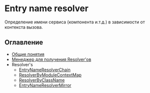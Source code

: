 # Entry name resolver

Определение имени сервиса (компонента и.т.д.) в зависимости от контекста вызова.

## Оглавление

- [Общие понятия](common-description.md)
- [Менеджер для получения Resolver'ов](entry-name-resolver-manager.md)
- Resolver's
    - [EntryNameResolverChain](entry-name-resolver-chain.md)
    - [ResolverByModuleContextMap](resolver-by-module-context-map.md)
    - [ResolverByClassName](resolver-by-class-name.md)
    - [EntryNameResolverMirror](entry-name-resolver-mirror.md)

    

